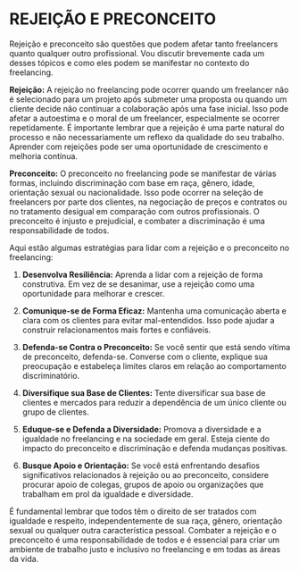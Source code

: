 # REJEIÇÃO E PRECONCEITO
Rejeição e preconceito são questões que podem afetar tanto freelancers quanto qualquer outro profissional. Vou discutir brevemente cada um desses tópicos e como eles podem se manifestar no contexto do freelancing.

**Rejeição:**
A rejeição no freelancing pode ocorrer quando um freelancer não é selecionado para um projeto após submeter uma proposta ou quando um cliente decide não continuar a colaboração após uma fase inicial. Isso pode afetar a autoestima e o moral de um freelancer, especialmente se ocorrer repetidamente. É importante lembrar que a rejeição é uma parte natural do processo e não necessariamente um reflexo da qualidade do seu trabalho. Aprender com rejeições pode ser uma oportunidade de crescimento e melhoria contínua.

**Preconceito:**
O preconceito no freelancing pode se manifestar de várias formas, incluindo discriminação com base em raça, gênero, idade, orientação sexual ou nacionalidade. Isso pode ocorrer na seleção de freelancers por parte dos clientes, na negociação de preços e contratos ou no tratamento desigual em comparação com outros profissionais. O preconceito é injusto e prejudicial, e combater a discriminação é uma responsabilidade de todos.

Aqui estão algumas estratégias para lidar com a rejeição e o preconceito no freelancing:

1. **Desenvolva Resiliência:** Aprenda a lidar com a rejeição de forma construtiva. Em vez de se desanimar, use a rejeição como uma oportunidade para melhorar e crescer.

2. **Comunique-se de Forma Eficaz:** Mantenha uma comunicação aberta e clara com os clientes para evitar mal-entendidos. Isso pode ajudar a construir relacionamentos mais fortes e confiáveis.

3. **Defenda-se Contra o Preconceito:** Se você sentir que está sendo vítima de preconceito, defenda-se. Converse com o cliente, explique sua preocupação e estabeleça limites claros em relação ao comportamento discriminatório.

4. **Diversifique sua Base de Clientes:** Tente diversificar sua base de clientes e mercados para reduzir a dependência de um único cliente ou grupo de clientes.

5. **Eduque-se e Defenda a Diversidade:** Promova a diversidade e a igualdade no freelancing e na sociedade em geral. Esteja ciente do impacto do preconceito e discriminação e defenda mudanças positivas.

6. **Busque Apoio e Orientação:** Se você está enfrentando desafios significativos relacionados à rejeição ou ao preconceito, considere procurar apoio de colegas, grupos de apoio ou organizações que trabalham em prol da igualdade e diversidade.

É fundamental lembrar que todos têm o direito de ser tratados com igualdade e respeito, independentemente de sua raça, gênero, orientação sexual ou qualquer outra característica pessoal. Combater a rejeição e o preconceito é uma responsabilidade de todos e é essencial para criar um ambiente de trabalho justo e inclusivo no freelancing e em todas as áreas da vida.